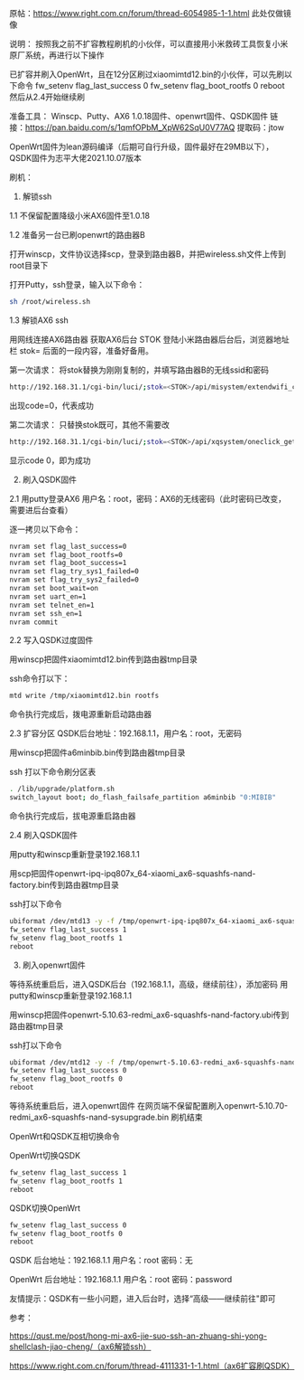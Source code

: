 原帖：https://www.right.com.cn/forum/thread-6054985-1-1.html 此处仅做镜像

说明：
按照我之前不扩容教程刷机的小伙伴，可以直接用小米救砖工具恢复小米原厂系统，再进行以下操作

已扩容并刷入OpenWrt，且在12分区刷过xiaomimtd12.bin的小伙伴，可以先刷以下命令
fw_setenv flag_last_success 0
fw_setenv flag_boot_rootfs 0
reboot
然后从2.4开始继续刷

准备工具：
Winscp、Putty、AX6 1.0.18固件、openwrt固件、QSDK固件
链接：https://pan.baidu.com/s/1qmfOPbM_XpW62SqU0V77AQ
提取码：jtow


OpenWrt固件为lean源码编译（后期可自行升级，固件最好在29MB以下），QSDK固件为志平大佬2021.10.07版本


刷机：
1. 解锁ssh

1.1 不保留配置降级小米AX6固件至1.0.18

1.2 准备另一台已刷openwrt的路由器B

打开winscp，文件协议选择scp，登录到路由器B，并把wireless.sh文件上传到root目录下

打开Putty，ssh登录，输入以下命令：
```bash
sh /root/wireless.sh
```

1.3 解锁AX6 ssh

用网线连接AX6路由器
获取AX6后台 STOK
登陆小米路由器后台后，浏览器地址栏 stok= 后面的一段内容，准备好备用。

第一次请求：
将stok替换为刚刚复制的，并填写路由器B的无线ssid和密码
```bash
http://192.168.31.1/cgi-bin/luci/;stok=<STOK>/api/misystem/extendwifi_connect?ssid=路由器B的无线名称(最好是2.4G)&password=路由器B的无线密码
```
出现code=0，代表成功

第二次请求：
只替换stok既可，其他不需要改
```bash
http://192.168.31.1/cgi-bin/luci/;stok=<STOK>/api/xqsystem/oneclick_get_remote_token?username=xxx&password=xxx&nonce=xxx
```
显示code 0，即为成功


2. 刷入QSDK固件

2.1 用putty登录AX6
用户名：root，密码：AX6的无线密码（此时密码已改变，需要进后台查看）

逐一拷贝以下命令：
```bash
nvram set flag_last_success=0
nvram set flag_boot_rootfs=0
nvram set flag_boot_success=1
nvram set flag_try_sys1_failed=0
nvram set flag_try_sys2_failed=0
nvram set boot_wait=on
nvram set uart_en=1
nvram set telnet_en=1
nvram set ssh_en=1
nvram commit
```

2.2 写入QSDK过度固件

用winscp把固件xiaomimtd12.bin传到路由器tmp目录

ssh命令打以下：
```bash
mtd write /tmp/xiaomimtd12.bin rootfs
```
命令执行完成后，拨电源重新启动路由器

2.3 扩容分区
QSDK后台地址：192.168.1.1，用户名：root，无密码

用winscp把固件a6minbib.bin传到路由器tmp目录

ssh 打以下命令刷分区表
```bash
. /lib/upgrade/platform.sh
switch_layout boot; do_flash_failsafe_partition a6minbib "0:MIBIB"
```
命令执行完成后，拔电源重启路由器

2.4 刷入QSDK固件

用putty和winscp重新登录192.168.1.1

用scp把固件openwrt-ipq-ipq807x_64-xiaomi_ax6-squashfs-nand-factory.bin传到路由器tmp目录

ssh打以下命令
```bash
ubiformat /dev/mtd13 -y -f /tmp/openwrt-ipq-ipq807x_64-xiaomi_ax6-squashfs-nand-factory.bin
fw_setenv flag_last_success 1
fw_setenv flag_boot_rootfs 1
reboot
```
3. 刷入openwrt固件

等待系统重启后，进入QSDK后台（192.168.1.1，高级，继续前往），添加密码
用putty和winscp重新登录192.168.1.1

用winscp把固件openwrt-5.10.63-redmi_ax6-squashfs-nand-factory.ubi传到路由器tmp目录

ssh打以下命令
```bash
ubiformat /dev/mtd12 -y -f /tmp/openwrt-5.10.63-redmi_ax6-squashfs-nand-factory.ubi
fw_setenv flag_last_success 0
fw_setenv flag_boot_rootfs 0
reboot
```

等待系统重启后，进入openwrt固件
在网页端不保留配置刷入openwrt-5.10.70-redmi_ax6-squashfs-nand-sysupgrade.bin
刷机结束



OpenWrt和QSDK互相切换命令

OpenWrt切换QSDK
```bash
fw_setenv flag_last_success 1
fw_setenv flag_boot_rootfs 1
reboot
```

QSDK切换OpenWrt
```bash
fw_setenv flag_last_success 0
fw_setenv flag_boot_rootfs 0
reboot
```

QSDK
后台地址：192.168.1.1
用户名：root
密码：无

OpenWrt
后台地址：192.168.1.1
用户名：root
密码：password

友情提示：QSDK有一些小问题，进入后台时，选择“高级——继续前往"即可

参考：

https://qust.me/post/hong-mi-ax6-jie-suo-ssh-an-zhuang-shi-yong-shellclash-jiao-cheng/（ax6解锁ssh）

https://www.right.com.cn/forum/thread-4111331-1-1.html（ax6扩容刷QSDK）